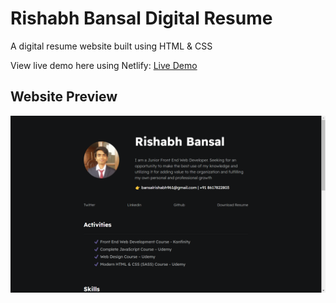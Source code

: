 # Rishabh Bansal Digital Resume

A digital resume website built using HTML & CSS

View live demo here using Netlify: [Live Demo](https://rishabhbansal20.netlify.app)

## Website Preview

<img src="assets\images\preview.png">
